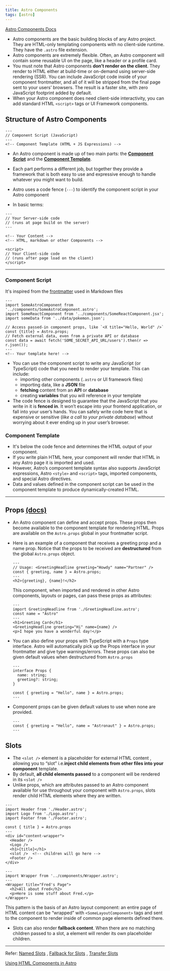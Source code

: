 ```yaml
---
title: Astro Components
tags: [astro]
---
```


[Astro Components Docs](https://docs.astro.build/en/core-concepts/astro-components/)

- Astro components are the basic building blocks of any Astro project. They are HTML-only templating components with no client-side runtime. They have the `.astro` file extension.
- Astro components are extremely flexible. Often, an Astro component will contain some reusable UI on the page, like a header or a profile card.
- You must note that Astro components **don’t render on the client**. They render to HTML either at build-time or on-demand using server-side rendering (SSR). You can include JavaScript code inside of your component frontmatter, and all of it will be stripped from the final page sent to your users’ browsers. The result is a faster site, with zero JavaScript footprint added by default.
- When your Astro component does need client-side interactivity, you can add standard HTML `<script>` tags or UI Framework components.

## Structure of Astro Components

```astro
---
// Component Script (JavaScript)
---
<!-- Component Template (HTML + JS Expressions) -->
```

- An Astro component is made up of two main parts: the [**Component Script**](#component-script) and the [**Component Template**](#component-template).

- Each part performs a different job, but together they provide a framework that is both easy to use and expressive enough to handle whatever you might want to build.

- Astro uses a code fence (`---`) to identify the component script in your Astro component

- In basic terms:

```astro
---
// Your Server-side code
// (runs at page build on the server)
---

<!-- Your Content -->
<!-- HTML, markdown or other Components -->

<script>
// Your Client-side code
// (runs after page load on the client)
</script>
```

---

### Component Script

It's inspired from the [frontmatter](https://daily-dev-tips.com/posts/what-exactly-is-frontmatter/) used in Markdown files

```astro
---
import SomeAstroComponent from '../components/SomeAstroComponent.astro';
import SomeReactComponent from '../components/SomeReactComponent.jsx';
import someData from '../data/pokemon.json';

// Access passed-in component props, like `<X title="Hello, World" />`
const {title} = Astro.props;
// Fetch external data, even from a private API or database
const data = await fetch('SOME_SECRET_API_URL/users').then(r => r.json());
---
<!-- Your template here! -->
```

- You can use the component script to write any JavaScript (or TypeScript) code that you need to render your template. This can include:
  - importing other components (`.astro` or UI framework files)
  - importing data, like a **JSON** file
  - **fetching** content from an **API** or **database**
  - creating **variables** that you will reference in your template
- The code fence is designed to guarantee that the JavaScript that you write in it is **fenced in**. It won’t escape into your frontend application, or fall into your user’s hands. You can safely write code here that is expensive or sensitive (_like a call to your private database_) without worrying about it ever ending up in your user’s browser.

### Component Template

- It's below the code fence and determines the HTML output of your component.
- If you write plain HTML here, your component will render that HTML in any Astro page it is imported and used.
- However, Astro’s component template syntax also supports JavaScript expressions, Astro `<style>` and `<script>` tags, imported components, and special Astro directives.
- Data and values defined in the component script can be used in the component template to produce dynamically-created HTML.

---

## Props [(docs)](https://docs.astro.build/en/core-concepts/astro-components/#component-props)

- An Astro component can define and accept props. These props then become available to the component template for rendering HTML. Props are available on the `Astro.props` global in your frontmatter script.
- Here is an example of a component that receives a greeting prop and a name prop. Notice that the props to be received are **destructured** from the global `Astro.props` object.

  ```astro title="components/GreetingHeadline.astro"
  ---
  // Usage: <GreetingHeadline greeting="Howdy" name="Partner" />
  const { greeting, name } = Astro.props;
  ---
  <h2>{greeting}, {name}!</h2>
  ```

  This component, when imported and rendered in other Astro components, layouts or pages, can pass these props as attributes:

  ```astro title="components/GreetingCard.astro"
  ---
  import GreetingHeadline from './GreetingHeadline.astro';
  const name = "Astro"
  ---
  <h1>Greeting Card</h1>
  <GreetingHeadline greeting="Hi" name={name} />
  <p>I hope you have a wonderful day!</p>
  ```

- You can also define your props with TypeScript with a `Props` type interface. Astro will automatically pick up the Props interface in your frontmatter and give type warnings/errors. These props can also be given default values when destructured from `Astro.props`

  ```astro
  ---
  interface Props {
    name: string;
    greeting?: string;
  }

  const { greeting = "Hello", name } = Astro.props;
  ---
  ```

- Component props can be given default values to use when none are provided.

  ```astro
  ---
  const { greeting = "Hello", name = "Astronaut" } = Astro.props;
  ---
  ```

## Slots

- The `<slot />` element is a placeholder for external HTML content , allowing you to “slot” i.e.**inject child elements from other files into your component** template.
- By default, **all child elements passed** to a component will be rendered in its `<slot />`
- Unlike props, which are attributes passed to an Astro component available for use throughout your component with `Astro.props`, slots render child HTML elements where they are written.

```astro title="components/Wrapper.astro"
---
import Header from './Header.astro';
import Logo from './Logo.astro';
import Footer from './Footer.astro';

const { title } = Astro.props
---
<div id="content-wrapper">
  <Header />
  <Logo />
  <h1>{title}</h1>
  <slot />  <!-- children will go here -->
  <Footer />
</div>
```

```astro title="pages/fred.astro"
---
import Wrapper from '../components/Wrapper.astro';
---
<Wrapper title="Fred's Page">
  <h2>All about Fred</h2>
  <p>Here is some stuff about Fred.</p>
</Wrapper>
```

This pattern is the basis of an Astro layout component: an entire page of HTML content can be “wrapped” with `<SomeLayoutComponent>` tags and sent to the component to render inside of common page elements defined there.

- Slots can also render **fallback content**. When there are no matching children passed to a slot, a <slot /> element will render its own placeholder children.

---

Refer: [Named Slots](https://docs.astro.build/en/core-concepts/astro-components/#named-slots) , [Fallback for Slots](https://docs.astro.build/en/core-concepts/astro-components/#fallback-content-for-slots) , [Transfer Slots](https://docs.astro.build/en/core-concepts/astro-components/#transferring-slots)

[Using HTML Components in Astro](https://docs.astro.build/en/core-concepts/astro-components/#html-components)
